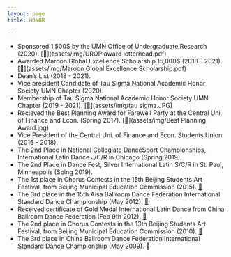 ```yaml
---
layout: page
title: HONOR

---
```


* Sponsored 1,500$ by the UMN Office of Undergraduate Research (2020). [📄](assets/img/UROP award letterhead.pdf) 
* Awarded Maroon Global Excellence Scholarship 15,000$ (2018 - 2021). [📄](assets/img/Maroon Global Excellence Scholarship.pdf)
* Dean’s List (2018 - 2021).
* Vice president Candidate of Tau Sigma National Academic Honor Society UMN Chapter (2020).
* Membership of Tau Sigma National Academic Honor Society UMN Chapter (2019 - 2021). [📄](assets/img/tau sigma.JPG)
* Recieved the Best Planning Award for Farewell Party at the Central Uni. of Finance and Econ. (Spring 2017). [📄](assets/img/Best Planning Award.jpg)
* Vice President of the Central Uni. of Finance and Econ. Students Union (2016 - 2018).
* The 2nd Place in National Collegiate DanceSport Championships, International Latin Dance J/C/R in Chicago (Spring 2019). 
* The 2nd Place in Dance Fest, Silver International Latin S/C/R in St. Paul, Minneapolis (Sping 2019).
* The 1st place in Chorus Contests in the 15th Beijing Students Art Festival, from Beijing Municipal Education Commission (2015). [📄](assets/img/15chorus.jpg)
* The 3rd place in the 15th Aisa Ballroom Dance Federation International Standard Dance Championship (May 2012). [📄](assets/img/abdf2.jpg)
* Received certificate of Gold Medal International Latin Dance from China Ballroom Dance Federation (Feb 9th 2012). [📄](assets/img/gold.jpg)
* The 2nd place in Chorus Contests in the 13th Beijing Students Art Festival, from Beijing Municipal Education Commission (2010). [📄](assets/img/13chorus.jpg)
* The 3rd place in China Ballroom Dance Federation International Standard Dance Championship (May 2009). [📄](assets/img/2009cbdf.jpg)
